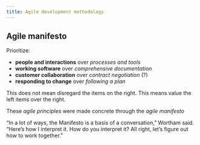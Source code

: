 ```yaml
---
title: Agile development methodology
---
```


## Agile manifesto

Prioritize:

- **people and interactions** over _processes and tools_
- **working software** over _comprehensive documentation_
- **customer collaboration** over _contract negotiation_ (?)
- **responding to change** over _following a plan_

This does not mean disregard the items on the right.
This means value the left items over the right.

These _agile principles_ were made concrete through the _agile manifesto_

“In a lot of ways, the Manifesto is a basis of a conversation,” Wortham said. “Here’s how I interpret it. How do you interpret it? All right, let’s figure out how to work together.”
